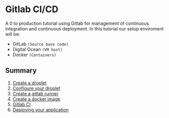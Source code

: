 # Gitlab CI/CD
A 0 to production tutorial using Gitlab for management of continuous integration and continuous deployment. In this tutorial our setup enviroment will be:
- GitLab `(Source base code)`
- Digital Ocean `(VM host)`
- Docker `(Containers)`

## Summary
1. [Create a droplet](#digital-ocean)
2. [Configure your droplet](#config)
3. [Create a gitlab runner](#runner)
4. [Create a docker image](#docker)
5. [Gitlab CI](#ci)
6. [Deploying your application](#deploy)

